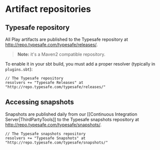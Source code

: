 # Artifact repositories

## Typesafe repository

All Play artifacts are published to the Typesafe repository at <http://repo.typesafe.com/typesafe/releases/>.

> **Note:** it's a Maven2 compatible repository.

To enable it in your sbt build, you must add a proper resolver (typically in `plugins.sbt`):

```
// The Typesafe repository
resolvers += "Typesafe Releases" at "http://repo.typesafe.com/typesafe/releases/"
```

## Accessing snapshots

Snapshots are published daily from our [[Continuous Integration Server|ThirdPartyTools]] to the Typesafe snapshots repository at <http://repo.typesafe.com/typesafe/snapshots/>.

```
// The Typesafe snapshots repository
resolvers += "Typesafe Snapshots" at "http://repo.typesafe.com/typesafe/snapshots/"
```

